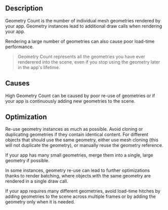 ## Description
Geometry Count is the number of individual mesh geometries rendered by your app. Geometry instances lead to additional draw calls when rendering your app. 

Rendering a large number of geometries can also cause poor load-time performance.

> Geometry Count represents all the geometries you have ever renderered into the scene, even if you stop using the geometry later in the app's lifetime.

## Causes
High Geometry Count can be caused by poor re-use of geometries or if your app is continuously adding new geometries to the scene.

## Optimization
Re-use geometry instances as much as possible. Avoid cloning or duplicating geometries if they contain identical content. For different objects that should use the same geometry, either use mesh cloning (this will not duplicate the geometry), or manually reuse the geometry reference.

If your app has many small geometries, merge them into a single, large geometry if possible.

In some instances, geometry re-use can lead to further optimizations thanks to render batching, where objects with the same geometry are rendered in a single draw call.

If your app requires many different geometries, avoid load-time hitches by adding geometries to the scene across multiple frames or by adding the geometry only when it is needed.
